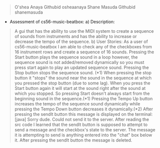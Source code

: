 > O'shea Anaya  Githubid osheaanaya
> Shane Masuda  Githubid shanemasuda

* Assessment of cs56-music-beatbox:
  a) Description:
>    A gui that has the ability to use the MIDI system to create a sequence of sounds from instruments and has 
>    the ability to increase or decrease the tempo of the sequence.
  b) User Stories:
>   As a user of cs56-music-beatbox I am able to check any of the checkboxes from 16 instrument rows and create a 
>    sequence of 16 sounds. Pressing the Start button plays the sequence sound in a loop however, the sequence sound 
>    is not added/removed dynamically so you must press start again to play an updated sequence sound. Pressing the Stop 
>    button stops the sequence sound. (*1) When pressing the stop button it "stops" the sound near the sound in the sequence 
>    at which you pressed the stop button (due to some lag). When you press the Start button again it will start at the sound right 
>    after the sound at which you stopped. So pressing Start doesn't always start from the beginning sound in the sequence.(*1)
>    Pressing the Tempo Up button increases the tempo of the sequence sound dynamically while pressing the Tempo Down button 
>    decreases it dynamically.(*2) After pressing the sendIt button this message is displayed on the terminal: 
>      [java] Sorry dude. Could not send it to the server.
>    After reading the src code I learned that the sendIt button is supposed to attempt to send a message and the checkbox's state 
>    to the server. The message it is attempting to send is anything entered into the "chat" box below it. After pressing the
>   sendIt button the message is deleted.
>
